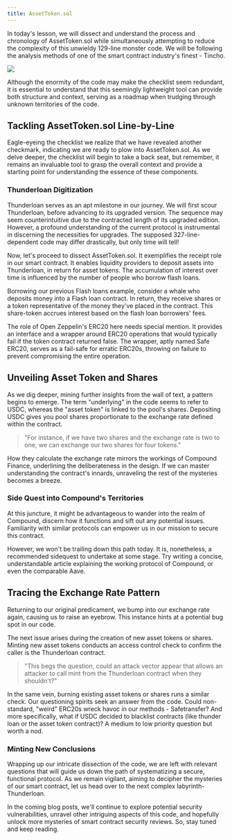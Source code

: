 ```yaml
---
title: AssetToken.sol
---
```


In today's lesson, we will dissect and understand the process and chronology of AssetToken.sol while simultaneously attempting to reduce the complexity of this unwieldy 129-line monster code. We will be following the analysis methods of one of the smart contract industry's finest - Tincho.

![](https://cdn.videotap.com/ymeUVPEJfTmzpyvsbUJU-38.26.png)

Although the enormity of the code may make the checklist seem redundant, it is essential to understand that this seemingly lightweight tool can provide both structure and context, serving as a roadmap when trudging through unknown territories of the code.

## Tackling AssetToken.sol Line-by-Line

Eagle-eyeing the checklist we realize that we have revealed another checkmark, indicating we are ready to plow into AssetToken.sol. As we delve deeper, the checklist will begin to take a back seat, but remember, it remains an invaluable tool to grasp the overall context and provide a starting point for understanding the essence of these components.

### Thunderloan Digitization

Thunderloan serves as an apt milestone in our journey. We will first scour Thunderloan, before advancing to its upgraded version. The sequence may seem counterintuitive due to the contracted length of its upgraded edition. However, a profound understanding of the current protocol is instrumental in discerning the necessities for upgrades. The supposed 327-line-dependent code may differ drastically, but only time will tell!

Now, let's proceed to dissect AssetToken.sol. It exemplifies the receipt role in our smart contract. It enables liquidity providers to deposit assets into Thunderloan, in return for asset tokens. The accumulation of interest over time is influenced by the number of people who borrow flash loans.

Borrowing our previous Flash loans example, consider a whale who deposits money into a Flash loan contract. In return, they receive shares or a token representative of the money they've placed in the contract. This share-token accrues interest based on the flash loan borrowers' fees.

The role of Open Zeppelin's ERC20 here needs special mention. It provides an interface and a wrapper around ERC20 operations that would typically fail if the token contract returned false. The wrapper, aptly named Safe ERC20, serves as a fail-safe for erratic ERC20s, throwing on failure to prevent compromising the entire operation.

## Unveiling Asset Token and Shares

As we dig deeper, mining further insights from the wall of text, a pattern begins to emerge. The term "underlying" in the code seems to refer to USDC, whereas the "asset token" is linked to the pool's shares. Depositing USDC gives you pool shares proportionate to the exchange rate defined within the contract.

> "For instance, if we have two shares and the exchange rate is two to one, we can exchange our two shares for four tokens."

How they calculate the exchange rate mirrors the workings of Compound Finance, underlining the deliberateness in the design. If we can master understanding the contract's innards, unraveling the rest of the mysteries becomes a breeze.

### Side Quest into Compound's Territories

At this juncture, it might be advantageous to wander into the realm of Compound, discern how it functions and sift out any potential issues. Familiarity with similar protocols can empower us in our mission to secure this contract.

However, we won't be trailing down this path today. It is, nonetheless, a recommended sidequest to undertake at some stage. Try writing a concise, understandable article explaining the working protocol of Compound, or even the comparable Aave.

## Tracing the Exchange Rate Pattern

Returning to our original predicament, we bump into our exchange rate again, causing us to raise an eyebrow. This instance hints at a potential bug spot in our code.

The next issue arises during the creation of new asset tokens or shares. Minting new asset tokens conducts an access control check to confirm the caller is the Thunderloan contract.

> "This begs the question, could an attack vector appear that allows an attacker to call mint from the Thunderloan contract when they shouldn't?"

In the same vein, burning existing asset tokens or shares runs a similar check. Our questioning spirits seek an answer from the code. Could non-standard, "weird" ERC20s wreck havoc in our methods - Safetransfer? And more specifically, what if USDC decided to blacklist contracts (like thunder loan or the asset token contract)? A medium to low priority question but worth a nod.

### Minting New Conclusions

Wrapping up our intricate dissection of the code, we are left with relevant questions that will guide us down the path of systematizing a secure, functional protocol. As we remain vigilant, aiming to decipher the mysteries of our smart contract, let us head over to the next complex labyrinth- Thunderloan.

In the coming blog posts, we'll continue to explore potential security vulnerabilities, unravel other intriguing aspects of this code, and hopefully unlock more mysteries of smart contract security reviews. So, stay tuned and keep reading.
